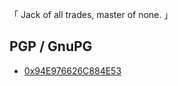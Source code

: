 <!--
**akiirui/akiirui** is a ✨ _special_ ✨ repository because its `README.md` (this file) appears on your GitHub profile.

Here are some ideas to get you started:

- 🔭 I’m currently working on ...
- 🌱 I’m currently learning ...
- 👯 I’m looking to collaborate on ...
- 🤔 I’m looking for help with ...
- 💬 Ask me about ...
- 📫 How to reach me: ...
- 😄 Pronouns: ...
- ⚡ Fun fact: ...
-->

「 Jack of all trades, master of none. 」

<!--
## IM
- Telegram: [@akiirui](https://t.me/akiirui)

## Soical
- Twitter: [@akiirui](https://twitter.com/akiirui)
-->

## PGP / GnuPG

- [0x94E976626C884E53](https://github.com/akiirui/akiirui/blob/main/akatsuki.pub)
